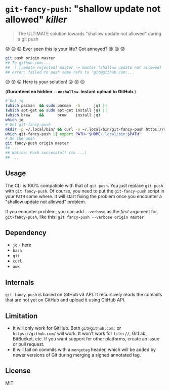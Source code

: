 # `git-fancy-push`: "shallow update not allowed" _killer_

> The ULTIMATE solution towards "shallow update not allowed" during a git push

:worried: :frowning: :anguished:
Ever seen this is your life? Got annoyed?
:anguished: :frowning: :worried:

```bash
git push origin master
## To github.com:...
##  ! [remote rejected] master -> master (shallow update not allowed)
## error: failed to push some refs to 'git@github.com:...
```

:wink: :kissing_smiling_eyes: :stuck_out_tongue:
Here is your solution!
:stuck_out_tongue: :kissing_smiling_eyes: :wink:

(**Guranteed no hidden `--unshallow`. Instant upload to GitHub.**)

```bash
# Get jq
(which pacman  && sudo pacman  -S      jq) ||
(which apt-get && sudo apt-get install jq) ||
(which brew    &&      brew    install jq)
which jq
# Get git-fancy-push
mkdir -p ~/.local/bin/ && curl -o ~/.local/bin/git-fancy-push https://raw.githubusercontent.com/b1f6c1c4/git-fancy-push/master/git-fancy-push
which git-fancy-push || export PATH="$HOME/.local/bin:$PATH"
# Do the push
git fancy-push origin master
## ...
## Notice: Push successful! (to ...)
## ...
```

## Usage

The CLI is 100% compatible with that of `git push`. You just replace `git push` with `git fancy-push`.
Of course, you need to put the `git-fancy-push` script in your `PATH` some where.
It will start fixing the problem once you encounter a "shallow update not allowed" problem.

If you enounter problem, you can add `--verbose` as the _first_ argument for `git-fancy-push`, like this:
`git fancy-push --verbose origin master`

## Dependency

- `jq` - [here](https://stedolan.github.io/jq/)
- `bash`
- `git`
- `curl`
- `awk`

## Internals

`git-fancy-push` is based on GitHub v3 API.
It recursively reads the commits that are not yet on GitHub and upload it using GitHub API.

## Limitation

- It will only work for GitHub.
    Both `git@github.com:` or `https://github.com/` will work.
    It won't work for `file://`, GitLab, BitBucket, etc.
    If you want support for other platforms, create an issue or pull request.
- It will fail on commits with a `mergetag` header, which will be added by newer versions of Git
    during merging a signed annotated tag.

## License

MIT

